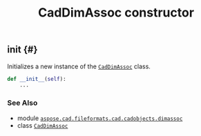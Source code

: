 ﻿---
title: CadDimAssoc constructor
second_title: Aspose.CAD for Python via .NET API References
description: 
type: docs
weight: 10
url: /python-net/aspose.cad.fileformats.cad.cadobjects.dimassoc/caddimassoc/__init__/
is_root: false
---

## __init__ {#}

Initializes a new instance of the [`CadDimAssoc`](/cad/python-net/aspose.cad.fileformats.cad.cadobjects.dimassoc/caddimassoc) class.



```python
def __init__(self):
    ...
```





### See Also
* module [`aspose.cad.fileformats.cad.cadobjects.dimassoc`](../../)
* class [`CadDimAssoc`](/cad/python-net/aspose.cad.fileformats.cad.cadobjects.dimassoc/caddimassoc)

